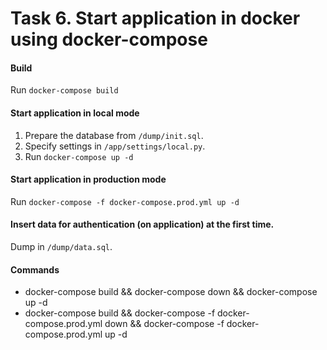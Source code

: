# Task 6. Start application in docker using docker-compose

#### Build
Run `docker-compose build`

#### Start application in local mode
1. Prepare the database from `/dump/init.sql`.
2. Specify settings in `/app/settings/local.py`.
3. Run `docker-compose up -d`

#### Start application in production mode
Run `docker-compose -f docker-compose.prod.yml up -d`

#### Insert data for authentication (on application) at the first time.
Dump in `/dump/data.sql`.

#### Commands
- docker-compose build && docker-compose down && docker-compose up -d
- docker-compose build && docker-compose -f docker-compose.prod.yml down && docker-compose -f docker-compose.prod.yml up -d